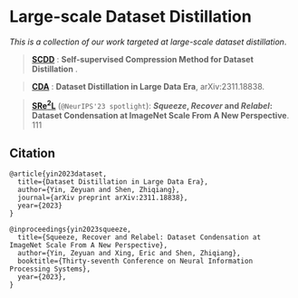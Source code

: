 # Large-scale Dataset Distillation

_This is a collection of our work targeted at large-scale dataset distillation_.

> [**SCDD**](./SCDD/) : __Self-supervised Compression Method for Dataset Distillation__ .

> [**CDA**](./CDA/) : __Dataset Distillation in Large Data Era__,  arXiv:2311.18838.

> [**SRe<sup>2</sup>L**](./SRe2L/) (```@NeurIPS'23 spotlight```): __*Squeeze*, *Recover* and *Relabel*: Dataset Condensation at ImageNet Scale From A New Perspective__.
111
## Citation

```
@article{yin2023dataset,
  title={Dataset Distillation in Large Data Era},
  author={Yin, Zeyuan and Shen, Zhiqiang},
  journal={arXiv preprint arXiv:2311.18838},
  year={2023}
}
```

```
@inproceedings{yin2023squeeze,
  title={Squeeze, Recover and Relabel: Dataset Condensation at ImageNet Scale From A New Perspective},
  author={Yin, Zeyuan and Xing, Eric and Shen, Zhiqiang},
  booktitle={Thirty-seventh Conference on Neural Information Processing Systems},
  year={2023},
}
```
